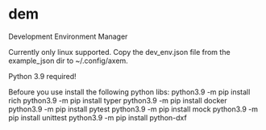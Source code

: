 # dem
Development Environment Manager

Currently only linux supported.
Copy the dev_env.json file from the example_json dir to ~/.config/axem.

Python 3.9 required!

Befoure you use install the following python libs:
python3.9 -m pip install rich
python3.9 -m pip install typer
python3.9 -m pip install docker
python3.9 -m pip install pytest
python3.9 -m pip install mock
python3.9 -m pip install unittest
python3.9 -m pip install python-dxf

